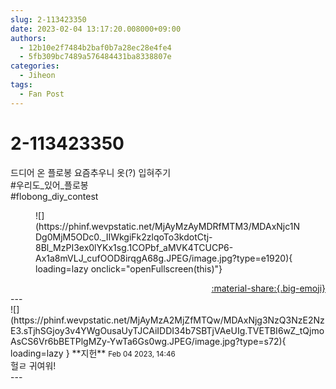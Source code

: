 ```yaml
---
slug: 2-113423350
date: 2023-02-04 13:17:20.008000+09:00
authors:
  - 12b10e2f7484b2baf0b7a28ec28e4fe4
  - 5fb309bc7489a576484431ba8338807e
categories:
  - Jiheon
tags:
  - Fan Post
---
```


# 2-113423350

<div class="post-container" markdown="1">
<div class="content-container md-sidebar__scrollwrap" markdown="1">

드디어 온 플로봉 요즘추우니 옷(?) 입혀주기<br>\#우리도_있어_플로봉 <br>\#flobong_diy_contest<br>
<figure markdown="1">
![](https://phinf.wevpstatic.net/MjAyMzAyMDRfMTM3/MDAxNjc1NDg0MjM5ODc0._IIWkgiFk2zlqoTo3kdotCtj-8Bl_MzPI3ex0lYKx1sg.1COPbf_aMVK4TCUCP6-Ax1a8mVLJ_cufOOD8irqgA68g.JPEG/image.jpg?type=e1920){ loading=lazy onclick="openFullscreen(this)"}
</figure>


</div>
</div>

<div style="text-align: right;" markdown="1">
<a href="https://weverse.io/fromis9/fanpost/2-113423350" style="text-align: right;">:material-share:{.big-emoji}</a>
</div>
---

<div class="comments-container md-sidebar__scrollwrap" markdown="1">
<div class="comment" markdown="1">
<div class='id-container' markdown="1">
![](https://phinf.wevpstatic.net/MjAyMzA2MjZfMTQw/MDAxNjg3NzQ3NzE2NzE3.sTjhSGjoy3v4YWgOusaUyTJCAiIDDI34b7SBTjVAeUIg.TVETBI6wZ_tQjmoAsCS6Vr6bBETPlgMZy-YwTa6Gs0wg.JPEG/image.jpg?type=s72){ loading=lazy }
**<span class="artist">지헌</span>** <small>Feb 04 2023, 14:46</small><br>
</div>
<div class='comment-body' markdown="1">
헐ㄹ 귀여워!
</div>
</div>
</div>
---
